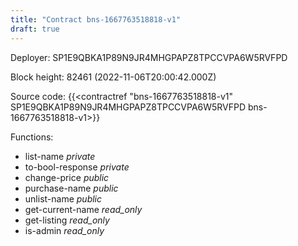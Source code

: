 ```yaml
---
title: "Contract bns-1667763518818-v1"
draft: true
---
```

Deployer: SP1E9QBKA1P89N9JR4MHGPAPZ8TPCCVPA6W5RVFPD


 



Block height: 82461 (2022-11-06T20:00:42.000Z)

Source code: {{<contractref "bns-1667763518818-v1" SP1E9QBKA1P89N9JR4MHGPAPZ8TPCCVPA6W5RVFPD bns-1667763518818-v1>}}

Functions:

* list-name _private_
* to-bool-response _private_
* change-price _public_
* purchase-name _public_
* unlist-name _public_
* get-current-name _read_only_
* get-listing _read_only_
* is-admin _read_only_
